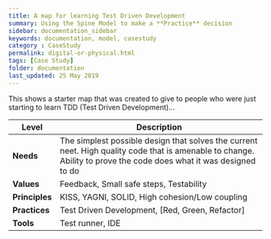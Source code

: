 ```yaml
---
title: A map for learning Test Driven Development
summary: Using the Spine Model to make a **Practice** decision
sidebar: documentation_sidebar
keywords: documentation, model, casestudy
category : CaseStudy
permalink: digital-or-physical.html
tags: [Case Study]
folder: documentation
last_updated: 25 May 2019
---
```


This shows a starter map that was created to give to people who were just starting to learn  TDD (Test Driven Development)...

| Level | Description |
|-------|--------|
| **Needs** | The simplest possible design that solves the current neet. High quality code that is amenable to change. Ability to prove the code does what it was designed to do |
| **Values** | Feedback, Small safe steps, Testability |
| **Principles** | KISS, YAGNI, SOLID, High cohesion/Low coupling |
| **Practices** | Test Driven Development, [Red, Green, Refactor] |
| **Tools** | Test runner, IDE |

